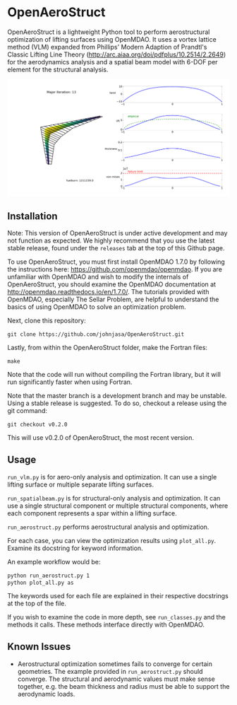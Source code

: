 # OpenAeroStruct

OpenAeroStruct is a lightweight Python tool to perform aerostructural optimization of lifting surfaces using OpenMDAO. It uses a vortex lattice method (VLM) expanded from Phillips' Modern Adaption of Prandtl's Classic Lifting Line Theory (http://arc.aiaa.org/doi/pdfplus/10.2514/2.2649) for the aerodynamics analysis and a spatial beam model with 6-DOF per element for the structural analysis.

![Optimized CRM-type wing with 30 panels](/example.png?raw=true "Example Optimization Result and Visualization")

## Installation

Note: This version of OpenAeroStruct is under active development and may not function as expected. We highly recommend that you use the latest stable release, found under the `releases` tab at the top of this Github page.

To use OpenAeroStruct, you must first install OpenMDAO 1.7.0 by following the instructions here: https://github.com/openmdao/openmdao. If you are unfamiliar with OpenMDAO and wish to modify the internals of OpenAeroStruct, you should examine the OpenMDAO documentation at http://openmdao.readthedocs.io/en/1.7.0/. The tutorials provided with OpenMDAO, especially The Sellar Problem, are helpful to understand the basics of using OpenMDAO to solve an optimization problem.

Next, clone this repository:

    git clone https://github.com/johnjasa/OpenAeroStruct.git

Lastly, from within the OpenAeroStruct folder, make the Fortran files:

    make

Note that the code will run without compiling the Fortran library, but it will run significantly faster when using Fortran.

Note that the master branch is a development branch and may be unstable. Using a stable release is suggested. To do so, checkout a release using the git command:

    git checkout v0.2.0

This will use v0.2.0 of OpenAeroStruct, the most recent version.

## Usage

`run_vlm.py` is for aero-only analysis and optimization. It can use a single lifting surface or multiple separate lifting surfaces.

`run_spatialbeam.py` is for structural-only analysis and optimization. It can use a single structural component or multiple structural components, where each component represents a spar within a lifting surface.

`run_aerostruct.py` performs aerostructural analysis and optimization.


For each case, you can view the optimization results using `plot_all.py`. Examine its docstring for keyword information.

An example workflow would be:

    python run_aerostruct.py 1
    python plot_all.py as

The keywords used for each file are explained in their respective docstrings at the top of the file.

If you wish to examine the code in more depth, see `run_classes.py` and the methods it calls. These methods interface directly with OpenMDAO.

## Known Issues

* Aerostructural optimization sometimes fails to converge for certain geometries. The example provided in `run_aerostruct.py` should converge. The structural and aerodynamic values must make sense together, e.g. the beam thickness and radius must be able to support the aerodynamic loads.
